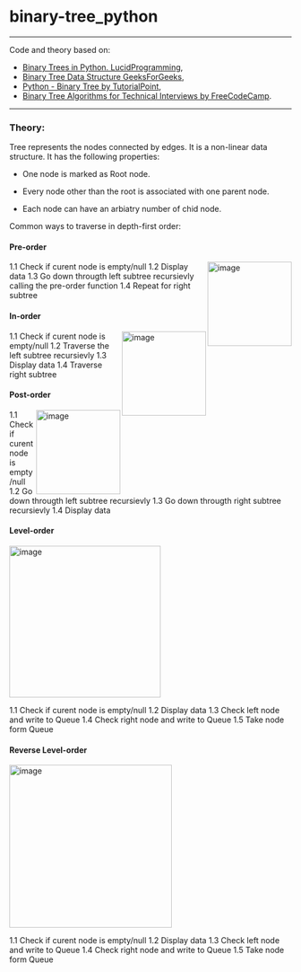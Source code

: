 # binary-tree_python
___


Code and theory based on: 
- [Binary Trees in Python. LucidProgramming](https://www.youtube.com/watch?v=aM-oswPn19o&list=PL5tcWHG-UPH2fmYC6kgey1RIxP2iK9EEL), 
- [Binary Tree Data Structure GeeksForGeeks](https://www.geeksforgeeks.org/binary-tree-data-structure/), 
- [Python - Binary Tree by TutorialPoint](https://www.tutorialspoint.com/python_data_structure/python_binary_tree.htm),
- [Binary Tree Algorithms for Technical Interviews by FreeCodeCamp](https://www.youtube.com/watch?v=fAAZixBzIAI).

___

### Theory:

 Tree represents the nodes connected by edges. It is a non-linear data structure. It has the following properties:

- One node is marked as Root node.
- Every node other than the root is associated with one parent node.

 - Each node can have an arbiatry number of chid node.





Common ways to traverse in depth-first order:

#### Pre-order 
<img width="150" align="right" alt="image" src="https://user-images.githubusercontent.com/52755167/186539350-b729e430-ffc2-4f96-82b0-335afaf1388d.png">

1.1 Check if curent node is empty/null
1.2 Display data
1.3 Go down througth left subtree recursievly calling the pre-order function
1.4 Repeat for right subtree 


#### In-order 
<img width="150" align="right" alt="image" src="https://user-images.githubusercontent.com/52755167/186545064-7e2d4441-3ade-4636-b9d1-884d4a77fb35.png">

1.1 Check if curent node is empty/null 
1.2 Traverse the left subtree recursievly
1.3 Display data
1.4 Traverse right subtree

#### Post-order 
<img width="150" align="right" alt="image" src="https://user-images.githubusercontent.com/52755167/186545030-8e38f04c-8871-4a28-b10b-b70a07cbc54d.png">

1.1 Check if curent node is empty/null 
1.2 Go down througth left subtree recursievly 
1.3 Go down througth right subtree recursievly 
1.4 Display data

#### Level-order 

<img width="270" alt="image" src="https://user-images.githubusercontent.com/52755167/188278935-ead6f53c-0ff7-4249-96aa-88d82add50a7.png">



1.1 Check if curent node is empty/null 
1.2 Display data
1.3 Check left node and write to Queue 
1.4 Check right node and write to Queue 
1.5 Take node form Queue

#### Reverse Level-order 


<img width="290" alt="image" src="https://user-images.githubusercontent.com/52755167/188278790-7525dc14-68ef-4482-9e5a-8be3dc9dcb83.png">

1.1 Check if curent node is empty/null 
1.2 Display data
1.3 Check left node and write to Queue 
1.4 Check right node and write to Queue 
1.5 Take node form Queue

